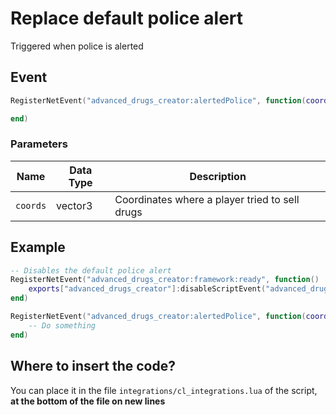# Replace default police alert

Triggered when police is alerted

## Event

```lua
RegisterNetEvent("advanced_drugs_creator:alertedPolice", function(coords)

end)
```

### Parameters

| Name     | Data Type | Description                                    |
| -------- | --------- | ---------------------------------------------- |
| `coords` | vector3   | Coordinates where a player tried to sell drugs |

## Example

```lua
-- Disables the default police alert
RegisterNetEvent("advanced_drugs_creator:framework:ready", function() 
    exports["advanced_drugs_creator"]:disableScriptEvent("advanced_drugs_creator:alertedPolice")
end)

RegisterNetEvent("advanced_drugs_creator:alertedPolice", function(coords)
    -- Do something
end)
```

## Where to insert the code?

You can place it in the file `integrations/cl_integrations.lua` of the script, **at the bottom of the file on new lines**
